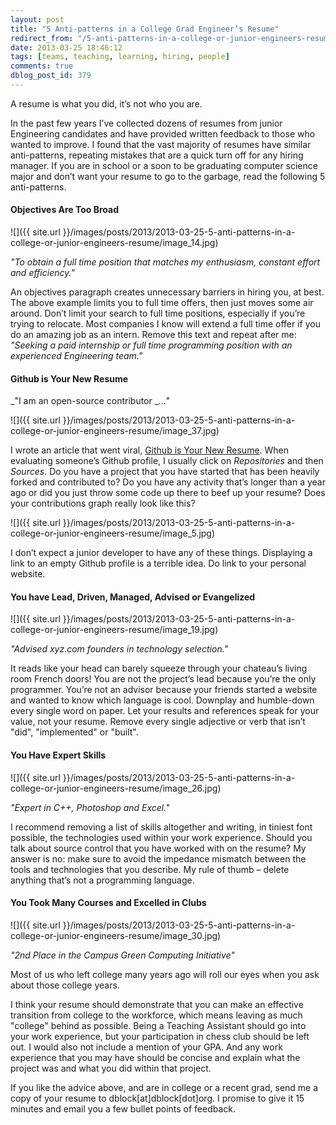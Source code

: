 ```yaml
---
layout: post
title: "5 Anti-patterns in a College Grad Engineer’s Resume"
redirect_from: "/5-anti-patterns-in-a-college-or-junior-engineers-resume/"
date: 2013-03-25 18:46:12
tags: [teams, teaching, learning, hiring, people]
comments: true
dblog_post_id: 379
---
```

A resume is what you did, it’s not who you are.

In the past few years I’ve collected dozens of resumes from junior Engineering candidates and have provided written feedback to those who wanted to improve. I found that the vast majority of resumes have similar anti-patterns, repeating mistakes that are a quick turn off for any hiring manager. If you are in school or a soon to be graduating computer science major and don’t want your resume to go to the garbage, read the following 5 anti-patterns.

#### Objectives Are Too Broad

![]({{ site.url }}/images/posts/2013/2013-03-25-5-anti-patterns-in-a-college-or-junior-engineers-resume/image_14.jpg)

_"To obtain a full time position that matches my enthusiasm, constant effort and efficiency."_

An objectives paragraph creates unnecessary barriers in hiring you, at best. The above example limits you to full time offers, then just moves some air around. Don’t limit your search to full time positions, especially if you’re trying to relocate. Most companies I know will extend a full time offer if you do an amazing job as an intern. Remove this text and repeat after me: _"Seeking a paid internship or full time programming position with an experienced Engineering team."_

#### Github is Your New Resume

_"I am an open-source contributor __..."_

![]({{ site.url }}/images/posts/2013/2013-03-25-5-anti-patterns-in-a-college-or-junior-engineers-resume/image_37.jpg)

I wrote an article that went viral, [Github is Your New Resume](http://code.dblock.org/github-is-your-new-resume). When evaluating someone’s Github profile, I usually click on _Repositories_ and then _Sources_. Do you have a project that you have started that has been heavily forked and contributed to? Do you have any activity that’s longer than a year ago or did you just throw some code up there to beef up your resume? Does your contributions graph really look like this?

![]({{ site.url }}/images/posts/2013/2013-03-25-5-anti-patterns-in-a-college-or-junior-engineers-resume/image_5.jpg)

I don’t expect a junior developer to have any of these things. Displaying a link to an empty Github profile is a terrible idea. Do link to your personal website.

#### You have Lead, Driven, Managed, Advised or Evangelized

![]({{ site.url }}/images/posts/2013/2013-03-25-5-anti-patterns-in-a-college-or-junior-engineers-resume/image_19.jpg)

_"Advised xyz.com founders in technology selection."_

It reads like your head can barely squeeze through your chateau’s living room French doors! You are not the project’s lead because you’re the only programmer. You’re not an advisor because your friends started a website and wanted to know which language is cool. Downplay and humble-down every single word on paper. Let your results and references speak for your value, not your resume. Remove every single adjective or verb that isn’t "did", "implemented" or "built".

#### You Have Expert Skills

![]({{ site.url }}/images/posts/2013/2013-03-25-5-anti-patterns-in-a-college-or-junior-engineers-resume/image_26.jpg)

_"Expert in C++, Photoshop and Excel."_

I recommend removing a list of skills altogether and writing, in tiniest font possible, the technologies used within your work experience.  Should you talk about source control that you have worked with on the resume? My answer is no: make sure to avoid the impedance mismatch between the tools and technologies that you describe. My rule of thumb – delete anything that’s not a programming language.

#### You Took Many Courses and Excelled in Clubs

![]({{ site.url }}/images/posts/2013/2013-03-25-5-anti-patterns-in-a-college-or-junior-engineers-resume/image_30.jpg)

_"2nd Place in the Campus Green Computing Initiative"_

Most of us who left college many years ago will roll our eyes when you ask about those college years.

I think your resume should demonstrate that you can make an effective transition from college to the workforce, which means leaving as much "college" behind as possible. Being a Teaching Assistant should go into your work experience, but your participation in chess club should be left out. I would also not include a mention of your GPA. And any work experience that you may have should be concise and explain what the project was and what you did within that project.

If you like the advice above, and are in college or a recent grad, send me a copy of your resume to dblock[at]dblock[dot]org. I promise to give it 15 minutes and email you a few bullet points of feedback.

